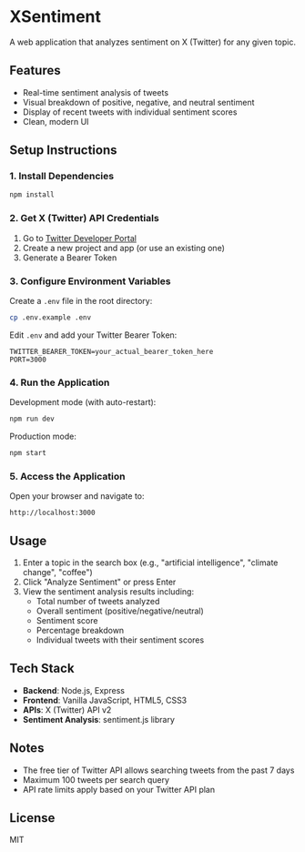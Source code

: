 # XSentiment

A web application that analyzes sentiment on X (Twitter) for any given topic.

## Features

- Real-time sentiment analysis of tweets
- Visual breakdown of positive, negative, and neutral sentiment
- Display of recent tweets with individual sentiment scores
- Clean, modern UI

## Setup Instructions

### 1. Install Dependencies

```bash
npm install
```

### 2. Get X (Twitter) API Credentials

1. Go to [Twitter Developer Portal](https://developer.twitter.com/en/portal/dashboard)
2. Create a new project and app (or use an existing one)
3. Generate a Bearer Token

### 3. Configure Environment Variables

Create a `.env` file in the root directory:

```bash
cp .env.example .env
```

Edit `.env` and add your Twitter Bearer Token:

```
TWITTER_BEARER_TOKEN=your_actual_bearer_token_here
PORT=3000
```

### 4. Run the Application

Development mode (with auto-restart):
```bash
npm run dev
```

Production mode:
```bash
npm start
```

### 5. Access the Application

Open your browser and navigate to:
```
http://localhost:3000
```

## Usage

1. Enter a topic in the search box (e.g., "artificial intelligence", "climate change", "coffee")
2. Click "Analyze Sentiment" or press Enter
3. View the sentiment analysis results including:
   - Total number of tweets analyzed
   - Overall sentiment (positive/negative/neutral)
   - Sentiment score
   - Percentage breakdown
   - Individual tweets with their sentiment scores

## Tech Stack

- **Backend**: Node.js, Express
- **Frontend**: Vanilla JavaScript, HTML5, CSS3
- **APIs**: X (Twitter) API v2
- **Sentiment Analysis**: sentiment.js library

## Notes

- The free tier of Twitter API allows searching tweets from the past 7 days
- Maximum 100 tweets per search query
- API rate limits apply based on your Twitter API plan

## License

MIT

